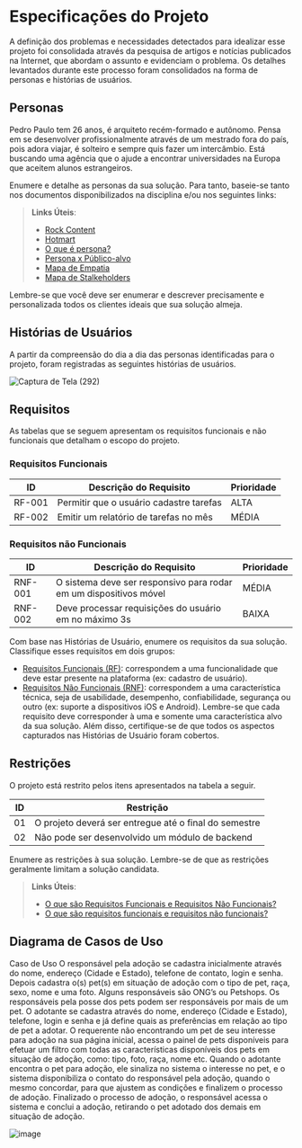 # Especificações do Projeto

A definição dos problemas e necessidades detectados para idealizar esse projeto foi consolidada através da pesquisa de artigos e notícias publicados na Internet, que abordam o assunto e evidenciam o problema. Os detalhes levantados durante este processo foram consolidados na forma de personas e histórias de usuários.
## Personas

Pedro Paulo tem 26 anos, é arquiteto recém-formado e autônomo. Pensa em se desenvolver profissionalmente através de um mestrado fora do país, pois adora viajar, é solteiro e sempre quis fazer um intercâmbio. Está buscando uma agência que o ajude a encontrar universidades na Europa que aceitem alunos estrangeiros.

Enumere e detalhe as personas da sua solução. Para tanto, baseie-se tanto nos documentos disponibilizados na disciplina e/ou nos seguintes links:

> **Links Úteis**:
> - [Rock Content](https://rockcontent.com/blog/personas/)
> - [Hotmart](https://blog.hotmart.com/pt-br/como-criar-persona-negocio/)
> - [O que é persona?](https://resultadosdigitais.com.br/blog/persona-o-que-e/)
> - [Persona x Público-alvo](https://flammo.com.br/blog/persona-e-publico-alvo-qual-a-diferenca/)
> - [Mapa de Empatia](https://resultadosdigitais.com.br/blog/mapa-da-empatia/)
> - [Mapa de Stalkeholders](https://www.racecomunicacao.com.br/blog/como-fazer-o-mapeamento-de-stakeholders/)
>
Lembre-se que você deve ser enumerar e descrever precisamente e personalizada todos os clientes ideais que sua solução almeja.

## Histórias de Usuários

A partir da compreensão do dia a dia das personas identificadas para o projeto, foram registradas as seguintes histórias de usuários.  

![Captura de Tela (292)](https://user-images.githubusercontent.com/117127986/225786513-984ca7ad-d71e-4ab3-8187-dca4ea8ded59.png)


## Requisitos

As tabelas que se seguem apresentam os requisitos funcionais e não funcionais que detalham o escopo do projeto.

### Requisitos Funcionais

|ID    | Descrição do Requisito  | Prioridade |
|------|-----------------------------------------|----|
|RF-001| Permitir que o usuário cadastre tarefas | ALTA | 
|RF-002| Emitir um relatório de tarefas no mês   | MÉDIA |

### Requisitos não Funcionais

|ID     | Descrição do Requisito  |Prioridade |
|-------|-------------------------|----|
|RNF-001| O sistema deve ser responsivo para rodar em um dispositivos móvel | MÉDIA | 
|RNF-002| Deve processar requisições do usuário em no máximo 3s |  BAIXA | 

Com base nas Histórias de Usuário, enumere os requisitos da sua solução. Classifique esses requisitos em dois grupos:

- [Requisitos Funcionais
 (RF)](https://pt.wikipedia.org/wiki/Requisito_funcional):
 correspondem a uma funcionalidade que deve estar presente na
  plataforma (ex: cadastro de usuário).
- [Requisitos Não Funcionais
  (RNF)](https://pt.wikipedia.org/wiki/Requisito_n%C3%A3o_funcional):
  correspondem a uma característica técnica, seja de usabilidade,
  desempenho, confiabilidade, segurança ou outro (ex: suporte a
  dispositivos iOS e Android).
Lembre-se que cada requisito deve corresponder à uma e somente uma
característica alvo da sua solução. Além disso, certifique-se de que
todos os aspectos capturados nas Histórias de Usuário foram cobertos.

## Restrições

O projeto está restrito pelos itens apresentados na tabela a seguir.

|ID| Restrição                                             |
|--|-------------------------------------------------------|
|01| O projeto deverá ser entregue até o final do semestre |
|02| Não pode ser desenvolvido um módulo de backend        |


Enumere as restrições à sua solução. Lembre-se de que as restrições geralmente limitam a solução candidata.

> **Links Úteis**:
> - [O que são Requisitos Funcionais e Requisitos Não Funcionais?](https://codificar.com.br/requisitos-funcionais-nao-funcionais/)
> - [O que são requisitos funcionais e requisitos não funcionais?](https://analisederequisitos.com.br/requisitos-funcionais-e-requisitos-nao-funcionais-o-que-sao/)

## Diagrama de Casos de Uso

 Caso de Uso
 O responsável pela adoção se cadastra inicialmente através do nome, endereço (Cidade e Estado), telefone de contato, login e senha. Depois cadastra o(s) pet(s) em situação de adoção com o tipo de pet, raça, sexo, nome e uma foto. Alguns responsáveis são ONG’s ou Petshops. Os responsáveis pela posse dos pets podem ser responsáveis por mais de um pet.
 O adotante se cadastra através do nome, endereço (Cidade e Estado), telefone, login e senha e já define quais as preferências em relação ao tipo de pet a adotar. O requerente não encontrando um pet de seu interesse para adoção na sua página inicial, acessa o painel de pets disponíveis para efetuar um filtro com todas as características disponíveis dos pets em situação de adoção, como: tipo, foto, raça, nome etc. Quando o adotante encontra o pet para adoção, ele sinaliza no sistema o interesse no pet, e o sistema disponibiliza o contato do responsável pela adoção, quando o mesmo concordar, para que ajustem as condições e finalizem o processo de adoção.
 Finalizado o processo de adoção, o responsável acessa o sistema e conclui a adoção, retirando o pet adotado dos demais em situação de adoção.

![image](https://user-images.githubusercontent.com/104168502/225792939-2e857404-40c2-40fd-b954-bd475673ed9b.png)




